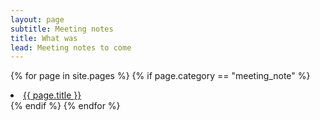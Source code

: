 ```yaml
---
layout: page
subtitle: Meeting notes
title: What was
lead: Meeting notes to come
---
```


{% for page in site.pages %}
  {% if page.category == "meeting_note" %}
  <li>
    <a href="{{ page.url }}">{{ page.title }}</a>
  </li>
  {% endif %}
{% endfor %}

